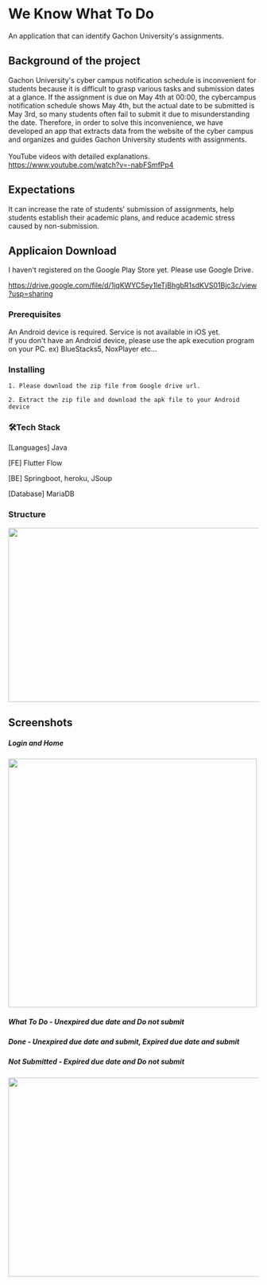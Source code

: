 # We Know What To Do

An application that can identify Gachon University's assignments.

## Background of the project

Gachon University's cyber campus notification schedule is inconvenient for students because it is difficult to grasp various tasks and submission dates at a glance. If the assignment is due on May 4th at 00:00, the cybercampus notification schedule shows May 4th, but the actual date to be submitted is May 3rd, so many students often fail to submit it due to misunderstanding the date. 
Therefore, in order to solve this inconvenience, we have developed an app that extracts data from the website of the cyber campus and organizes and guides Gachon University students with assignments.<br><br>
YouTube videos with detailed explanations.<br> <https://www.youtube.com/watch?v=-nabFSmfPp4>



## Expectations

It can increase the rate of students' submission of assignments, help students establish their academic plans, and reduce academic stress caused by non-submission.


## Applicaion Download
I haven't registered on the Google Play Store yet. Please use Google Drive.

<https://drive.google.com/file/d/1jqKWYC5ey1leTjBhgbR1sdKVS01Bjc3c/view?usp=sharing>

### Prerequisites

An Android device is required. 
Service is not available in iOS yet.<br>
If you don't have an Android device, please use the apk execution program on your PC. ex) BlueStacks5, NoxPlayer etc...



### Installing

```,
1. Please download the zip file from Google drive url.

2. Extract the zip file and download the apk file to your Android device

```

### 🛠Tech Stack
[Languages] Java

[FE] Flutter Flow

[BE] Springboot, heroku, JSoup

[Database] MariaDB

### Structure


<img src="https://user-images.githubusercontent.com/76763417/177102845-e620900c-4832-44d4-9be8-f7632ef98ee8.jpg" width="600" height="350"/>

## Screenshots

##### Login and Home <br>
<img src="https://user-images.githubusercontent.com/76763417/177106777-1ef14bde-fee3-416c-90ec-982d8fcee84f.png" width="500" height="500"/>
<br>

##### What To Do - Unexpired due date and Do not submit
##### Done - Unexpired due date and submit, Expired due date and submit
##### Not Submitted - Expired due date and Do not submit
<img src="https://user-images.githubusercontent.com/76763417/177106814-6136fff3-b33e-442b-b839-8532c81f9a8d.png" width="600" height="400"/>
